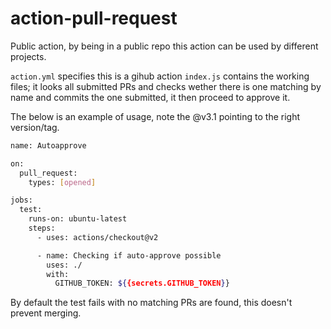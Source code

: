 # action-pull-request
Public action, by being in a public repo this action can be used by different projects.


```action.yml``` specifies this is a gihub action
```index.js``` contains the working files; it looks all submitted PRs and checks wether there is one matching by name and commits the one submitted, it then proceed to approve it.

The below is an example of usage, note the @v3.1 pointing to the right version/tag.
```bash
name: Autoapprove

on:
  pull_request:
    types: [opened]

jobs:
  test:
    runs-on: ubuntu-latest
    steps:
      - uses: actions/checkout@v2

      - name: Checking if auto-approve possible
        uses: ./
        with:
          GITHUB_TOKEN: ${{secrets.GITHUB_TOKEN}}
```

By default the test fails with no matching PRs are found, this doesn't prevent merging.